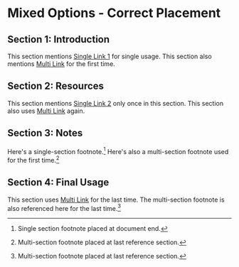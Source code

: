 # Mixed Options - Correct Placement

## Section 1: Introduction

This section mentions [Single Link 1] for single usage.
This section also mentions [Multi Link] for the first time.

[Single Link 1]: https://example.com/single1
[Multi Link]: https://example.com/multi

## Section 2: Resources

This section mentions [Single Link 2] only once in this section.
This section also uses [Multi Link] again.

[Single Link 2]: https://example.com/single2

## Section 3: Notes

Here's a single-section footnote.[^single-footnote]
Here's also a multi-section footnote used for the first time.[^multi-footnote]

## Section 4: Final Usage  

This section uses [Multi Link] for the last time.
The multi-section footnote is also referenced here for the last time.[^multi-footnote]

[^multi-footnote]: Multi-section footnote placed at last reference section.

[^single-footnote]: Single section footnote placed at document end.
